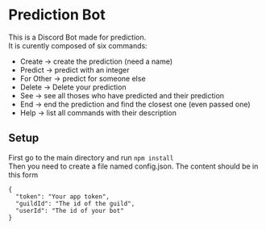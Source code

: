 # Prediction Bot
This is a Discord Bot made for prediction.<br>
It is curently composed of six commands:<br>
  - Create -> create the prediction (need a name)
  - Predict -> predict with an integer
  - For Other -> predict for someone else
  - Delete -> Delete your prediction
  - See -> see all thoses who have predicted and their prediction
  - End -> end the prediction and find the closest one (even passed one)
  - Help -> list all commands with their description
  
## Setup
First go to the main directory and run `npm install`<br>
Then you need to create a file named config.json.
The content should be in this form
```
{
  "token": "Your app token",
  "guildId": "The id of the guild",
  "userId": "The id of your bot"
}
```